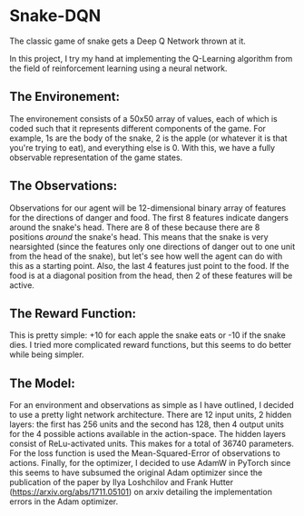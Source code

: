 # Snake-DQN
The classic game of snake gets a Deep Q Network thrown at it.

In this project, I try my hand at implementing the Q-Learning algorithm from the field of reinforcement learning using a neural network. 

## The Environement:
The environement consists of a 50x50 array of values, each of which is coded such that it represents different components of the game. For example, 1s are the body of the snake, 2 is the apple (or whatever it is that you're trying to eat), and everything else is 0. With this, we have a fully observable representation of the game states.
## The Observations:
Observations for our agent will be 12-dimensional binary array of features for the directions of danger and food. The first 8 features indicate dangers around the snake's head. There are 8 of these because there are 8 positions *around* the snake's head. This means that the snake is very nearsighted (since the features only one directions of danger out to one unit from the head of the snake), but let's see how well the agent can do with this as a starting point. Also, the last 4 features just point to the food. If the food is at a diagonal position from the head, then 2 of these features will be active.
## The Reward Function:
This is pretty simple: +10 for each apple the snake eats or -10 if the snake dies. I tried more complicated reward functions, but this seems to do better while being simpler.
## The Model:
For an environment and observations as simple as I have outlined, I decided to use a pretty light network architecture. There are 12 input units, 2 hidden layers: the first has 256 units and the second has 128, then 4 output units for the 4 possible actions available in the action-space. The hidden layers consist of ReLu-activated units. This makes for a total of 36740 parameters. For the loss function is used the Mean-Squared-Error of observations to actions. Finally, for the optimizer, I decided to use AdamW in PyTorch since this seems to have subsumed the original Adam optimizer since the publication of the paper by Ilya Loshchilov and Frank Hutter (https://arxiv.org/abs/1711.05101) on arxiv detailing the implementation errors in the Adam optimizer.
